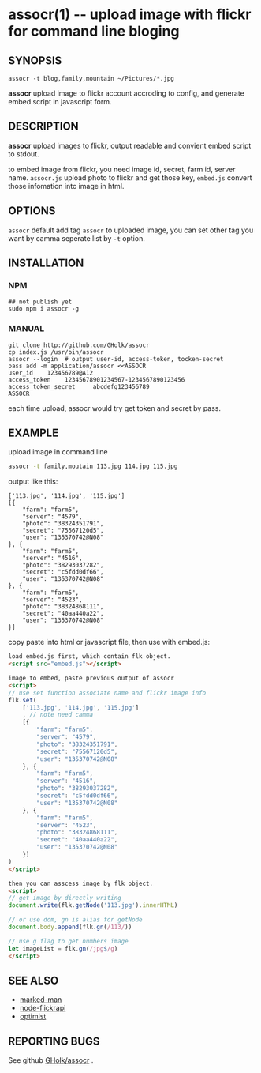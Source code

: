 assocr(1) -- upload image with flickr for command line bloging
==============================================================

SYNOPSIS
--------
```
assocr -t blog,family,mountain ~/Pictures/*.jpg
```

**assocr** upload image to flickr account accroding to config,
and generate embed script in javascript form.


DESCRIPTION
-----------
**assocr** upload images to flickr,
output readable and convient embed script to stdout.

to embed image from flickr, you need image id,
secret, farm id, server name. `assocr.js` upload
photo to flickr and get those key, `embed.js`
convert those infomation into image in html.

OPTIONS
-------
`assocr` default add tag `assocr` to uploaded image,
you can set other tag you want by camma seperate list by `-t` option.


INSTALLATION
------------
### NPM
```
## not publish yet
sudo npm i assocr -g
```

### MANUAL
```
git clone http://github.com/GHolk/assocr
cp index.js /usr/bin/assocr
assocr --login  # output user-id, access-token, tocken-secret
pass add -m application/assocr <<ASSOCR
user_id    123456789@A12
access_token    12345678901234567-1234567890123456
access_token_secret     abcdefg123456789
ASSOCR
```

each time upload, assocr would try get token and secret by pass.


EXAMPLE
-------
upload image in command line

```sh
assocr -t family,moutain 113.jpg 114.jpg 115.jpg
```

output like this:

```
['113.jpg', '114.jpg', '115.jpg']
[{
    "farm": "farm5",
    "server": "4579",
    "photo": "38324351791",
    "secret": "75567120d5",
    "user": "135370742@N08"
}, {
    "farm": "farm5",
    "server": "4516",
    "photo": "38293037282",
    "secret": "c5fdd0df66",
    "user": "135370742@N08"
}, {
    "farm": "farm5",
    "server": "4523",
    "photo": "38324868111",
    "secret": "40aa440a22",
    "user": "135370742@N08"
}]
```

copy paste into html or javascript file,
then use with embed.js:

```html
load embed.js first, which contain flk object.
<script src="embed.js"></script>

image to embed, paste previous output of assocr
<script>
// use set function associate name and flickr image info
flk.set(
    ['113.jpg', '114.jpg', '115.jpg']
    , // note need camma
    [{
        "farm": "farm5",
        "server": "4579",
        "photo": "38324351791",
        "secret": "75567120d5",
        "user": "135370742@N08"
    }, {
        "farm": "farm5",
        "server": "4516",
        "photo": "38293037282",
        "secret": "c5fdd0df66",
        "user": "135370742@N08"
    }, {
        "farm": "farm5",
        "server": "4523",
        "photo": "38324868111",
        "secret": "40aa440a22",
        "user": "135370742@N08"
    }]
)
</script>

then you can asscess image by flk object.
<script>
// get image by directly writing
document.write(flk.getNode('113.jpg').innerHTML)

// or use dom, gn is alias for getNode
document.body.append(flk.gn(/113/))

// use g flag to get numbers image
let imageList = flk.gn(/jpg$/g)
</script>
```

SEE ALSO
--------
* [marked-man](https://github.com/kapouer/marked-man)
* [node-flickrapi](https://github.com/Pomax/node-flickrapi)
* [optimist](https://github.com/substack/node-optimist)

REPORTING BUGS
--------------
See github [GHolk/assocr](https://github.com/GHolk/assocr) .
